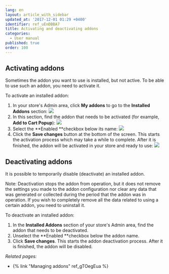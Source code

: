 ```yaml
---
lang: en
layout: article_with_sidebar
updated_at: '2017-12-01 01:29 +0400'
identifier: ref_uEnDBBA7
title: Activating and deactivating addons
categories:
  - User manual
published: true
order: 100
---
```



## Activating addons

Sometimes the addon you want to use is installed, but not active. To be able to use such an addon, you need to activate it. 

To activate an installed addon:

1.  In your store's Admin area, click **My addons** to go to the **Installed Addons** section:
    ![]({{site.baseurl}}/attachments/7503971/8716504.png)
2.  In this section, find the addon that needs to be activated (for example, **Add to Cart Popup**):
    ![]({{site.baseurl}}/attachments/7503971/8716505.png)
3.  Select the **Enabled **checkbox below its name:
    ![]({{site.baseurl}}/attachments/7503971/8716506.png)
4.  Click the **Save changes** button at the bottom of the screen. This starts the activation process which may take a while to complete. After it is finished, the addon will be activated in your store and ready to use:
    ![]({{site.baseurl}}/attachments/7503971/8716507.png)

## Deactivating addons

It is possible to temporarily disable (deactivate) an installed addon.

Note: Deactivation stops the addon from operation, but it does not remove the settings you made to the addon configuration nor clear any data that was generated or collected during the period that the addon was in operation. If you wish to completely remove all the data related to using a certain addon, you need to uninstall it.

To deactivate an installed addon:

1.  In the **Installed Addons** section of your store's Admin area, find the addon that needs to be deactivated.
2.  Unselect the **Enabled **checkbox below the addon name.
3.  Click **Save changes**. This starts the addon deactivation process. After it is finished, the addon will be disabled.

_Related pages:_

*   {% link "Managing addons" ref_gTOegEua %}
